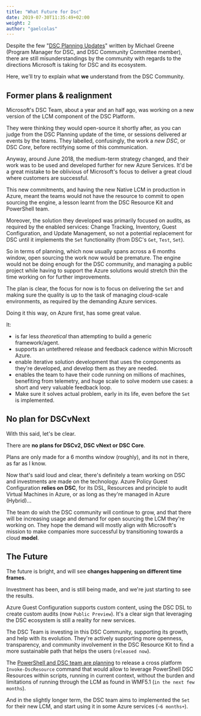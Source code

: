 ```yaml
---
title: "What Future for Dsc"
date: 2019-07-30T11:35:49+02:00
weight: 2
author: "gaelcolas"
---
```


Despite the few "[DSC Planning Updates](https://devblogs.microsoft.com/powershell/?s=DSC+Planning&submit=%EE%9C%A1)"
written by Michael Greene (Program Manager for DSC, and DSC Community Committee
member), there are still misunderstandings by the community with regards to the
directions Microsoft is taking for DSC and its ecosystem.

Here, we'll try to explain what **we** understand from the DSC Community.

## Former plans & realignment

Microsoft's DSC Team, about a year and an half ago, was working
on a new version of the LCM component of the DSC Platform.

They were thinking they would open-source it shortly after, as you can judge
from the DSC Planning update of the time, or sessions delivered ar events
by the teams. They labelled, confusingly, the work a _new DSC_, or DSC _Core_,
before rectifying some of this communication.

Anyway, around June 2018, the medium-term strategy changed, and their work
was to be used and developed further for new Azure Services. It'd be a
great mistake to be oblivious of Microsoft's focus to deliver a great
cloud where customers are successful.

This new commitments, and having the new Native LCM in production in Azure, meant
the teams would not have the resource to commit to open sourcing the engine,
a lesson learnt from the DSC Resource Kit and PowerShell team.

Moreover, the solution they developed was primarily focused on audits,
as required by the enabled services: Change Tracking, Inventory, Guest Configuration,
and Update Management, so not a potential replacement for DSC until it
implements the `Set` functionality (from DSC's `Get`, `Test`, `Set`).

So in terms of planning, which now usually spans across a 6 months window,
open sourcing the work now would be premature. The engine would not be doing
enough for the DSC community, and managing a public project while having to
support the Azure solutions would stretch thin the time working on for further improvements.

The plan is clear, the focus for now is to focus on delivering the `Set` and making
sure the quality is up to the task of managing cloud-scale environments,
as required by the demanding Azure services.

Doing it this way, on Azure first, has some great value.

It:

- is far less _theoretical_ than attempting to build a generic framework/agent.
- supports an untethered release and feedback cadence within Microsoft Azure.
- enable iterative solution development that uses the components as they're
developed, and develop them as they are needed.
- enables the team to have their code running on millions of machines,
benefiting from telemetry, and huge scale to solve modern use cases:
a short and very valuable feedback loop.
- Make sure it solves actual problem, early in its life, even before the `Set`
is implemented.

## No plan for DSCvNext

With this said, let's be clear.

There are **no plans for DSCv2, DSC vNext or DSC Core**.

Plans are only made for a 6 months window (roughly), and its not in there,
as far as I know.

Now that's said loud and clear, there's definitely a team working on DSC
and investments are made on the technology.
Azure Policy Guest Configuration **relies on DSC**, for its DSL, Resources
and principle to audit Virtual Machines in Azure, or as long as
they're managed in Azure (Hybrid)...

The team do wish the DSC community will continue to grow, and that there will
be increasing usage and demand for open sourcing the LCM they're working on.
They hope the demand will mostly align with Microsoft's mission to make
companies more successful by transitioning towards a cloud **model**.

## The Future

The future is bright, and will see **changes happening on different time frames**.

Investment has been, and is still being made, and we're just starting to see
the results.

Azure Guest Configuration supports custom content, using the DSC DSL to create
custom audits (now `Public Preview`).
It's a clear sign that leveraging the DSC ecosystem is still a reality for new services.

The DSC Team is investing in this DSC Community, supporting its growth, and
help with its evolution.
They're actively supporting more openness, transparency, and community
involvement in the DSC Resource Kit to find a more sustainable path that helps
the users (`released now`).

The [PowerShell and DSC team are planning](https://github.com/PowerShell/PowerShell-RFC/pull/214)
to release a cross platform `Invoke-DscResource` command that would allow to
leverage PowerShell DSC Resources within scripts, running in current context,
without the burden and limitations of running through the LCM as found in
WMF5.1 (`in the next few months`).

And in the slightly longer term, the DSC team aims to implemented the `Set` for
their new LCM, and start using it in some Azure services (`~6 months+`).
